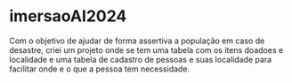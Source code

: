 # imersaoAI2024

Com o objetivo de ajudar de forma assertiva a população em caso de desastre, criei um projeto onde se tem uma tabela com os itens doadoes e localidade e uma tabela de cadastro de pessoas e suas localidade para facilitar onde e o que a pessoa tem necessidade.
